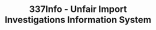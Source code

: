 ---
bigquery: https://console.cloud.google.com/bigquery?p=patents-public-data&d=usitc_investigations&page=dataset&project=sheets-management-319211
citation: US International Trade Commission 337Info Unfair Import Investigations Information
  System
contributors: US International Trade Comission
cost: None
description: US International Trade Commission 337Info Unfair Import Investigations
  Information System contains data on investigations done under Section 337. Section
  337 declares the infringement of certain statutory intellectual property rights
  and other forms of unfair competition in import trade to be unlawful practices.
  Most Section 337 investigations involve allegations of patent or registered trademark
  infringement.
documentation: FAQ and tutorial available on the site
last_edit: Mon, 04 Apr 2022 19:10:40 GMT
location: https://pubapps2.usitc.gov/337external/
maintained_by: US International Trade Comission
schema_fields: '[''markmanHearing'', ''publication_number'', ''dateComplaintFiled'',
  ''teoReliefGranted'', ''investigationNo'', ''htsNumbers'', ''teoProceedingInvolved'',
  ''respondent'', ''startDateMarkmanHearing'', ''cafcAppeals'', ''complainant'', ''teoIdIssueDate'',
  ''lastUpdated'', ''finalDetNoViolation'', ''currentActiveALJ'', ''finalIdOnViolationDue'',
  ''currentStatus'', ''patentNumber'', ''title'', ''finalIdOnViolationIssue'', ''investigationTermDate'',
  ''trademarkNumbers'', ''teoIdDueDate'', ''endDateMarkmanHearing'', ''scheduledEndDateEvidHear'',
  ''finalDetViolation'', ''actualEndDateEvidHear'', ''ouiiAttorney'', ''dateOfPublicationFrNotice'',
  ''copyrightNumbers'', ''dateCreated'', ''docketNo'', ''patentNumbers'', ''issueDateOtherNonFinal'',
  ''investigationType'', ''targetDate'', ''scheduledStartDateEvidHear'', ''id'', ''reportingRequirements'',
  ''invUnfairAct'', ''internalRemand'', ''actualStartDateEvidHear'', ''gcAttorney'',
  ''aljAssigned'', ''ouiiParticipation'']'
shortname: unfair_import_investigations
tags:
- import
- legal
- trade
timeframe: 2008-2021 (prior to 2008 downloadable as a JSON file)
title: 337Info - Unfair Import Investigations Information System
uuid: 2721f5ec-e599-4890-9265-9706719fc71e
---
